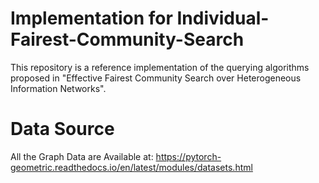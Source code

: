 # Implementation for Individual-Fairest-Community-Search

This repository is a reference implementation of the querying algorithms proposed in "Effective Fairest Community Search over Heterogeneous Information Networks".

# Data Source
All the Graph Data are Available at: https://pytorch-geometric.readthedocs.io/en/latest/modules/datasets.html
